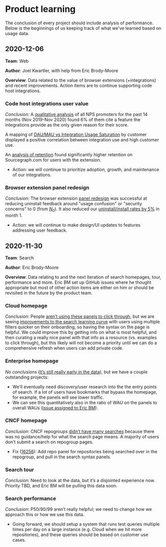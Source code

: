 # Product learning

The conclusion of every project should include analysis of performance. Below is the beginnings of us keeping track of what we've learned based on usage data.

## 2020-12-06

**Team**: Web

**Author**: Joel Kwartler, with help from Eric Brody-Moore

**Overview**: Data related to the value of browser extensions (+integrations) and recent improvements. Action items are to continue supporting code host integrations.

### Code host integrations user value

_Conclusion_: A [qualitative analysis](https://sourcegraph.looker.com/explore/sourcegraph_events/nps_submissions?qid=YDTCYMvtpsTde5VyPvwTni) of all NPS promoters for the past 14 months (Nov 2019-Nov 2020) found 6% of them cite a feature the integrations provide as the only given reason for their score. 

A mapping of [DAU/MAU vs Integration Usage Saturation](https://sourcegraph.looker.com/merge?mid=O70qAsSQSePBKsg8R78n31&toggle=vis) by customer displayed a positive correlation between integration use and high customer use. 

An [analysis of retention](https://docs.google.com/presentation/d/1zH6kyUC2RT8Ss0b1Tv57fo3Tg5NflHZT44BE9nCYmLk/edit?ts=5fcb2950#slide=id.gaf6f52a0fb_0_1) found significantly higher retention on Sourcegraph.com for users with the extension. 

-  Action: we will continue to prioritize adoption, growth, and maintenance of our integrations. 

### Browser extension panel redesign

_Conclusion_: The browser extension [panel redesign](https://docs.google.com/presentation/d/1zH6kyUC2RT8Ss0b1Tv57fo3Tg5NflHZT44BE9nCYmLk/edit?ts=5fcb2950#slide=id.gaf6f52a0fb_0_7) was successful at reducing uninstall feedback around "usage confusion" or "security concerns" to 0 (from [*N<sub>0</sub>*][N0]). It also reduced our [uninstall/install rates by 5%](https://docs.google.com/spreadsheets/d/1nRmZTPbXNKfh2xc2bZPOySB7A2YSUOaDBfFLmdpHHgo/edit#gid=1640698666&range=V24) in month 1. 

- Action: we will continue to make design/UI updates to features addressing user feedback.

## 2020-11-30

**Team**: Search

**Author**: Eric Brody-Moore

**Overview**: Data relating to and the next iteration of search homepages, tour, performance and more. Eric BM set up GitHub issues where he thought appropriate but most of other action items are either on him or should be revisited in the future by the product team.

### Cloud homepage

_Conclusion_: People [aren’t using these panels to click through](https://docs.google.com/presentation/d/1Rs3xUURNXy0-Bk-8T2BfVP96nZZpIW74NcbPotQ0w7w/edit#slide=id.ga56aa0b39d_0_0), but we are seeing [improvements to the search learning curve](https://docs.google.com/presentation/d/1Rs3xUURNXy0-Bk-8T2BfVP96nZZpIW74NcbPotQ0w7w/edit#slide=id.ga8c2441d17_0_25) with users using multiple filters quicker on their onboarding, so having the syntax on the page is helpful. We could improve this by getting info on what is most helpful, and then curating a really nice panel with that info as a resource (vs. examples to click through), but this likely will not become a priority until we can do a comprehensive refresh when users can add private code.

### Enterprise homepage

_No conclusions_ ([it’s still really early in the data](https://sourcegraph.looker.com/looks/723)), but we have a couple outstanding projects:

- We'll eventually need discovery/user research into the the entry points of search. If a lot of users have bookmarks that bypass the homepage, for example, the panels will see lower traffic.
- We can see this quantitatively also in the ratio of WAU on the panels to overall WAUs ([issue assigned to Eric BM](https://github.com/sourcegraph/analytics/issues/80)).

### CNCF homepage

_Conclusion_: CNCF repogroups [didn’t have many searches](https://docs.google.com/presentation/d/1Rs3xUURNXy0-Bk-8T2BfVP96nZZpIW74NcbPotQ0w7w/edit#slide=id.ga98b1e463b_0_0) because there was no guidance/help for what the search page means. A majority of users don’t submit a search on repogroup pages.

- Fix ([16256](https://github.com/sourcegraph/sourcegraph/issues/16256)): Add repo panel for repositories being searched over in the repogroup, and pull in the search syntax panels.

### Search tour

_Conclusion_: Need to look at the data, but it’s a disjointed experience now. Priority TBD, and Eric BM will be pulling this data soon.

### Search performance

_Conclusion_: P50/90/99 aren’t really helpful; we need to change how we approach this or how we use this data.

- Going forward, we should setup a system that runs test queries multiple times per day on a large instance (e.g. Cloud when we hit more repositories), and these queries should be based on customer use cases.

[N0]: https://docs.google.com/document/d/1iMlVh_Wm47v4YRpEvazrC5lmbJLkXwlGAEelTCqIx5Q/edit 